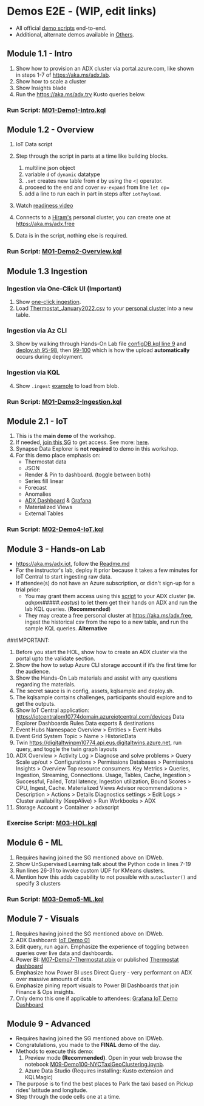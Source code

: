 # Demos E2E - (WIP, edit links)

- All official [demo scripts](/assets/OfficialDemos/) end-to-end.
- Additional, alternate demos available in [Others](/assets/OfficialDemos/Others).

## Module 1.1 - Intro
1. Show how to provision an ADX cluster via portal.azure.com, like shown in steps 1-7 of https://aka.ms/adx.lab.  
2. Show how to scale a cluster
3. Show Insights blade
4. Run the https://aka.ms/adx.try Kusto queries below. 

### Run Script: [M01-Demo1-Intro.kql](/M01-Demo1-Intro.kql) 


## Module 1.2 - Overview
1. IoT Data script
2. Step through the script in parts at a time like building blocks.
   1. multiline json object
   2. variable `d` of `dynamic` datatype
   3. `.set` creates new table from `d` by using the `<|` operator.
   4. proceed to the end and cover `mv-expand` from line `let op=`
   5. add a line to run each in part in steps after `iotPayload`.
   
3. Watch [readiness video](https://msit.microsoftstream.com/video/1776a78a-515f-481d-b03d-70f13628ef04?st=1421)
4. Connects to a [Hiram's](https://aka.ms/hiram) personal cluster, you can create one at https://aka.ms/adx.free
5. Data is in the script, nothing else is required.

### Run Script: [M01-Demo2-Overview.kql](assets/OfficialDemos/M01-Demo2-Overview.kql) 


## Module 1.3 Ingestion
### Ingestion via One-Click UI (**Important**)
1. Show [one-click ingestion](https://docs.microsoft.com/azure/data-explorer/ingest-data-one-click).
2. Load [Thermostat_January2022.csv](https://github.com/Azure/ADXIoTAnalytics/blob/main/config/Thermostat_January2022.csv) to your [personal cluster](https://aka.ms/adx.free) into a new table.

### Ingestion via Az CLI 
3. Show by walking through Hands-On Lab file [configDB.kql line 9](https://github.com/Azure/ADXIoTAnalytics/blob/0c8ce64c00c8277a3510b69f4aa897ec0b87e89a/config/configDB.kql#L9) and [deploy.sh 95-98](https://github.com/Azure/ADXIoTAnalytics/blob/0c8ce64c00c8277a3510b69f4aa897ec0b87e89a/deploy.sh#L95), then [99-100](https://github.com/Azure/ADXIoTAnalytics/blob/0c8ce64c00c8277a3510b69f4aa897ec0b87e89a/deploy.sh#L99) which is how the upload **automatically** occurs during deployment.

### Ingestion via KQL
4. Show `.ingest` [example](https://docs.microsoft.com/azure/data-explorer/kusto/management/data-ingestion/ingest-from-storage) to load from blob.

### Run Script: [M01-Demo3-Ingestion.kql](assets/OfficialDemos/M01-Demo3-Ingestion.kql) 


## Module 2.1 - IoT
1. This is the **main demo** of the workshop. 
2. If needed, [join this SG](https://idwebelements/GroupManagement.aspx?Group=adxdemoenv&Operation=join) to get access. See more: [here](https://dev.azure.com/CEandS/Azure-Data-Explorer/_git/ADX-with-IoT-Analytics?path=/Demos/Backpocket/IoTCustomerStoriesWithADX/readme.md).
3. Synapse Data Explorer is **not required** to demo in this workshop. 
3. For this demo place emphasis on: 
   * Thermostat data
   * JSON
   * Render & Pin to dashboard. (toggle between both)
   * Series fill linear
   * Forecast
   * Anomalies
   * [ADX Dashboard](https://dataexplorer.azure.com/dashboards/474edab9-00cf-4b9e-b785-8669b90c01e4?startTime=24hours&endTime=now&Device_Id=637085868243706792) & [Grafana](https://kustografanademo.scus.azgrafana.io/d/RmU02Dtnz/iot-demo-dashboard?orgId=1&var-Devices=1iqisxd5v6e&var-Devices=1k4gso7qv5y&from=1637640911640&to=1637684111640)
   * Materialized Views
   * External Tables

### Run Script: [M02-Demo4-IoT.kql](assets/OfficialDemos/M02-Demo4-IoT.kql&version=GBmain) 


## Module 3 - Hands-on Lab 
* https://aka.ms/adx.iot, follow the [Readme.md](https://github.com/Azure/ADXIoTAnalytics#readme)
* For the instructor's lab, deploy it prior because it takes a few minutes for IoT Central to start ingesting raw data.
* If attendee(s) do not have an Azure subscription, or didn't sign-up for a trial prior:
   * You may grant them access using this [script](assets/OfficialDemos/Others/0_AddAccess.kql) to your ADX cluster (ie. *adxpm#####.eastus*) to let them get their hands on ADX and run the lab KQL queries. (**Recommended**)
   * They may create a free personal cluster at https://aka.ms/adx.free, ingest the historical csv from the repo to a new table, and run the sample KQL queries. **Alternative**

###IMPORTANT: 
1. Before you start the HOL, show how to create an ADX cluster via the portal upto the validate section. 
2. Show the how to setup Azure CLI storage account if it’s the first time for the audience.
3. Show the Hands-On Lab materials and assist with any questions regarding the materials.
4. The secret sauce is in config, assets, kqlsample and deploy.sh.
5. The kqlsample contains challenges, participants should explore and to get the outputs.
4. Show IoT Central application: https://iotcentralpm10774domain.azureiotcentral.com/devices
Data Explorer
Dashboards
Rules
Data exports & destinations
5. Event Hubs Namespace Overview > Entities > Event Hubs
6. Event Grid System Topic > Name > HistoricData
7. Twin https://digitaltwinpm10774.api.eus.digitaltwins.azure.net, run query, and toggle the twin graph layouts
8. ADX 
Overview > Activity Log > Diagnose and solve problems > Query
Scale up/out > Configurations > Permissions
Databases > Permissions
Insights > Overview Top resource consumers. Key Metrics > Queries,  Ingestion, Streaming, Connections. Usage, Tables, Cache, Ingestion > Successful, Failed, Total latency, Ingestion utilization, Bound Scores > CPU, Ingest, Cache. Materialized Views
Advisor recommendations > Description > Actions > Details
Diagnostics settings > Edit
Logs > Cluster availability (KeepAlive) > Run 
Workbooks > ADX
9. Storage Account > Container > adxscript

### Exercise Script: [M03-HOL.kql](assets/OfficialDemos/M03-HOL.kql) 


## Module 6 - ML
1. Requires having joined the SG mentioned above on IDWeb.
2. Show UnSupervised Learning talk about the Python code in lines 7-19
3. Run lines 26-31 to invoke custom UDF for KMeans clusters.
4. Mention how this adds capability to not possible with `autocluster()` and specify 3 clusters

### Run Script: [M03-Demo5-ML.kql](assets/OfficialDemos/M06-Demo5-ML.kql) 


## Module 7 - Visuals
1. Requires having joined the SG mentioned above on IDWeb.
1. ADX Dashboard: [IoT Demo 01](https://dataexplorer.azure.com/dashboards/474edab9-00cf-4b9e-b785-8669b90c01e4?startTime=24hours&endTime=now&Device_Id=637085868243706792)
2. Edit query, run again. Emphasize the experience of toggling between queries over live data and dashboards.
3. Power BI: [M07-Demo7-Thermostat.pbix](assets/OfficialDemos/M07-Demo7-Thermostat.pbix) or published [Thermostat dashboard](https://msit.powerbi.com/links/heOSdYKjLz?ctid=72f988bf-86f1-41af-91ab-2d7cd011db47&pbi_source=linkShare)
4. Emphasize how Power BI uses Direct Query - very performant on ADX over massive amounts of data. 
5. Emphasize pining report visuals to Power BI Dashboards that join Finance & Ops insights.
6. Only demo this one if applicable to attendees: [Grafana IoT Demo Dashboard](https://kustografanademo.scus.azgrafana.io/d/RmU02Dtnz/iot-demo-dashboard?orgId=1&var-Devices=1iqisxd5v6e&var-Devices=1k4gso7qv5y&from=1637640911640&to=1637684111640)


## Module 9 - Advanced 
* Requires having joined the SG mentioned above on IDWeb.
* Congratulations, you made to the **FINAL** demo of the day.
* Methods to execute this demo:
   1. Preview mode **(Recommended)**. Open in your web browse the notebook [M09-Demo100-NYCTaxiGeoClustering.ipynb](assets/OfficialDemos/M09-Demo100-NYCTaxiGeoClustering.ipynb).
   2. Azure Data Studio (Requires installing: Kusto extension and KQLMagic)
* The purpose is to find the best places to Park the taxi based on Pickup rides' latitude and longitude.
* Step through the code cells one at a time. 
